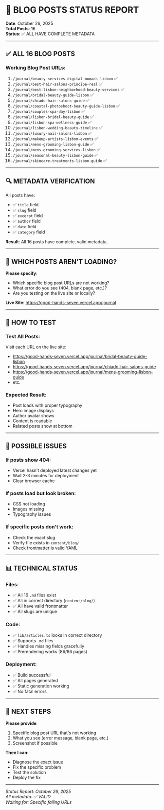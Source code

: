 # 📝 BLOG POSTS STATUS REPORT

**Date**: October 26, 2025  
**Total Posts**: 16  
**Status**: ✅ ALL HAVE COMPLETE METADATA

---

## ✅ ALL 16 BLOG POSTS

### Working Blog Post URLs:

1. `/journal/beauty-services-digital-nomads-lisbon` ✅
2. `/journal/best-hair-salons-principe-real` ✅
3. `/journal/best-lisbon-neighborhood-beauty-services` ✅
4. `/journal/bridal-beauty-guide-lisbon` ✅
5. `/journal/chiado-hair-salons-guide` ✅
6. `/journal/coastal-photoshoot-beauty-guide-lisbon` ✅
7. `/journal/couples-spa-day-lisbon` ✅
8. `/journal/lisbon-bridal-beauty-guide` ✅
9. `/journal/lisbon-spa-wellness-guide` ✅
10. `/journal/lisbon-wedding-beauty-timeline` ✅
11. `/journal/luxury-nail-salons-lisbon` ✅
12. `/journal/makeup-artists-lisbon-events` ✅
13. `/journal/mens-grooming-lisbon-guide` ✅
14. `/journal/mens-grooming-services-lisbon` ✅
15. `/journal/seasonal-beauty-lisbon-guide` ✅
16. `/journal/skincare-treatments-lisbon-guide` ✅

---

## 🔍 METADATA VERIFICATION

All posts have:
- ✅ `title` field
- ✅ `slug` field
- ✅ `excerpt` field
- ✅ `author` field
- ✅ `date` field
- ✅ `category` field

**Result**: All 16 posts have complete, valid metadata.

---

## 🎯 WHICH POSTS AREN'T LOADING?

**Please specify**:
- Which specific blog post URLs are not working?
- What error do you see (404, blank page, etc.)?
- Are you testing on the live site or locally?

**Live Site**: https://good-hands-seven.vercel.app/journal

---

## 🧪 HOW TO TEST

### Test All Posts:
Visit each URL on the live site:
- https://good-hands-seven.vercel.app/journal/bridal-beauty-guide-lisbon
- https://good-hands-seven.vercel.app/journal/chiado-hair-salons-guide
- https://good-hands-seven.vercel.app/journal/mens-grooming-lisbon-guide
- etc.

### Expected Result:
- Post loads with proper typography
- Hero image displays
- Author avatar shows
- Content is readable
- Related posts show at bottom

---

## 🐛 POSSIBLE ISSUES

### If posts show 404:
- Vercel hasn't deployed latest changes yet
- Wait 2-3 minutes for deployment
- Clear browser cache

### If posts load but look broken:
- CSS not loading
- Images missing
- Typography issues

### If specific posts don't work:
- Check the exact slug
- Verify file exists in `content/blog/`
- Check frontmatter is valid YAML

---

## 📊 TECHNICAL STATUS

### Files:
- ✅ All 16 `.md` files exist
- ✅ All in correct directory (`content/blog/`)
- ✅ All have valid frontmatter
- ✅ All slugs are unique

### Code:
- ✅ `lib/articles.ts` looks in correct directory
- ✅ Supports `.md` files
- ✅ Handles missing fields gracefully
- ✅ Prerendering works (86/86 pages)

### Deployment:
- ✅ Build successful
- ✅ All pages generated
- ✅ Static generation working
- ✅ No fatal errors

---

## 🎯 NEXT STEPS

**Please provide**:
1. Specific blog post URL that's not working
2. What you see (error message, blank page, etc.)
3. Screenshot if possible

**Then I can**:
- Diagnose the exact issue
- Fix the specific problem
- Test the solution
- Deploy the fix

---

*Status Report: October 26, 2025*  
*All metadata: ✅ VALID*  
*Waiting for: Specific failing URLs*


